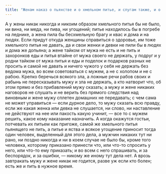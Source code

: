```yaml
---
title: "Женам наказ о пьянстве и о хмельном питье, и слугам также, и о том, чтобы тайком не держать ничего нигде, а клевете и обману слуг без проверки не верить; как их строгостью наставлять, да и жену также, и как в гостях находиться и дома себя вести во всем правильно"
---
```


А у жены никак никогда и никоим образом хмельного питья бы не было, ни вина, ни меда, ни пива, ни угощений; питье находилось бы в погребе на леднике, а жена пила бы бесхмельную брагу и квас и дома и на людях. Если придут откуда женщины справиться о здоровье, им тоже хмельного питья не давать, да и свои женки и девки не пили бы в людях и дома же допьяна; а жене тайком от мужа не есть и не пить и захоронков еды и питья втайне от мужа своего не держать, у подруг и у родни тайком от мужа питья и еды и поделок и подарков разных не просить и самой не давать и ничего чужого у себя не держать без ведома мужа, во всем советоваться с мужем, а не с холопом и не с рабою. Крепко беречься всякого зла, а ложные речи рабов своих и рабынь не пересказывать мужу и зла не держать, а кто натворит что, об этом прямо и без прибавлений мужу сказать; а мужу и жене никаких наговоров не слушать и не верить без прямого следствия над виновным и жене мужу сплетен домашних не передавать; с чем сама не может управиться — если дурное дело, то мужу сказать всю правду, если же какая женка или девка не слушается, ни слово, ни наставление не действуют на нее или пакость какую учинит, — все то с мужем решить, какое кому наказание назначить. А когда окажутся гостьи, потчевать их питьем как пригоже, самой же хмельного питья пьянящего не пить, а питье и яства и всякое угощение приносит тогда один человек, выделенный для этого дела, а мужчин никаких тут ни рано, ни поздно никогда и ни в коем случае не было бы, кроме того человека, которому приказано принести что, или что-то спросить у него, или что-то ему приказать; и во всем с него спрашивать, и за беспорядок, и за ошибки, — никому же иному тут дела нет. А врозь завтракать мужу и жене никак не годится, разве уж если кто болен; есть же и пить в нужное время.